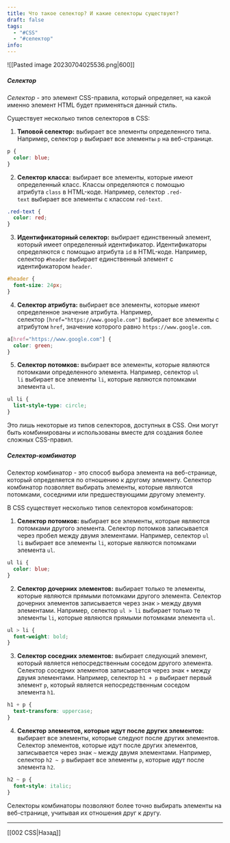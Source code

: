 ```yaml
---
title: Что такое селектор? И какие селекторы существуют?
draft: false
tags:
  - "#CSS"
  - "#селектор"
info:
---
```

![[Pasted image 20230704025536.png|600]]

##### Селектор

_Селектор_ - это элемент CSS-правила, который определяет, на какой именно элемент HTML будет применяться данный стиль.

Существует несколько типов селекторов в CSS:

1. **Типовой селектор:** выбирает все элементы определенного типа. Например, селектор `p` выбирает все элементы `p` на веб-странице.

```css
p {
  color: blue;
}
```

2. **Селектор класса:** выбирает все элементы, которые имеют определенный класс. Классы определяются с помощью атрибута `class` в HTML-коде. Например, селектор `.red-text` выбирает все элементы с классом `red-text`.

```css
.red-text {
  color: red;
}
```

3. **Идентификаторный селектор:** выбирает единственный элемент, который имеет определенный идентификатор. Идентификаторы определяются с помощью атрибута `id` в HTML-коде. Например, селектор `#header` выбирает единственный элемент с идентификатором `header`.

```css
#header {
  font-size: 24px;
}
```

4. **Селектор атрибута:** выбирает все элементы, которые имеют определенное значение атрибута. Например, селектор `[href="https://www.google.com"]` выбирает все элементы с атрибутом `href`, значение которого равно `https://www.google.com`.

```css
a[href="https://www.google.com"] {
  color: green;
}
```

5. **Селектор потомков:** выбирает все элементы, которые являются потомками определенного элемента. Например, селектор `ul li` выбирает все элементы `li`, которые являются потомками элемента `ul`.

```css
ul li {
  list-style-type: circle;
}
```

Это лишь некоторые из типов селекторов, доступных в CSS. Они могут быть комбинированы и использованы вместе для создания более сложных CSS-правил.

##### Селектор-комбинатор

Селектор комбинатор - это способ выбора элемента на веб-странице, который определяется по отношению к другому элементу. Селектор комбинатор позволяет выбирать элементы, которые являются потомками, соседними или предшествующими другому элементу.

В CSS существует несколько типов селекторов комбинаторов:

1. **Селектор потомков:** выбирает все элементы, которые являются потомками другого элемента. Селектор потомков записывается через пробел между двумя элементами. Например, селектор `ul li` выбирает все элементы `li`, которые являются потомками элемента `ul`.

```css
ul li {
  color: blue;
}
```

2. **Селектор дочерних элементов:** выбирает только те элементы, которые являются прямыми потомками другого элемента. Селектор дочерних элементов записывается через знак `>` между двумя элементами. Например, селектор `ul > li` выбирает только те элементы `li`, которые являются прямыми потомками элемента `ul`.

```css
ul > li {
  font-weight: bold;
}
```

3. **Селектор соседних элементов:** выбирает следующий элемент, который является непосредственным соседом другого элемента. Селектор соседних элементов записывается через знак `+` между двумя элементами. Например, селектор `h1 + p` выбирает первый элемент `p`, который является непосредственным соседом элемента `h1`.

```css
h1 + p {
  text-transform: uppercase;
}
```

4. **Селектор элементов, которые идут после других элементов:** выбирает все элементы, которые следуют после других элементов. Селектор элементов, которые идут после других элементов, записывается через знак `~` между двумя элементами. Например, селектор `h2 ~ p` выбирает все элементы `p`, которые идут после элемента `h2`.

```css
h2 ~ p {
  font-style: italic;
}
```

Селекторы комбинаторы позволяют более точно выбирать элементы на веб-странице, учитывая их отношения друг к другу.

---

[[002 CSS|Назад]]